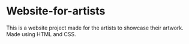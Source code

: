 # Website-for-artists
This is a website project made for the artists to showcase their artwork. Made using HTML and CSS. 
